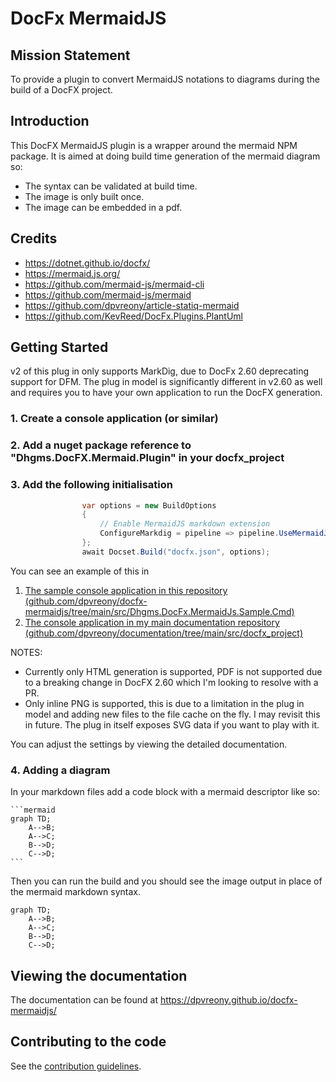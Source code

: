 # DocFx MermaidJS

## Mission Statement

To provide a plugin to convert MermaidJS notations to diagrams during the build of a DocFX project.

## Introduction

This DocFX MermaidJS plugin is a wrapper around the mermaid NPM package. It is aimed at doing build time generation of the mermaid diagram so:

* The syntax can be validated at build time.
* The image is only built once.
* The image can be embedded in a pdf.

## Credits

* https://dotnet.github.io/docfx/
* https://mermaid.js.org/
* https://github.com/mermaid-js/mermaid-cli
* https://github.com/mermaid-js/mermaid
* https://github.com/dpvreony/article-statiq-mermaid
* https://github.com/KevReed/DocFx.Plugins.PlantUml

## Getting Started

v2 of this plug in only supports MarkDig, due to DocFx 2.60 deprecating support for DFM. The plug in model is significantly different in v2.60 as well and requires you to have your own application to run the DocFX generation.

### 1. Create a console application (or similar)
### 2. Add a nuget package reference to "Dhgms.DocFX.Mermaid.Plugin" in your docfx_project
### 3. Add the following initialisation

```cs
                var options = new BuildOptions
                {
                    // Enable MermaidJS markdown extension
                    ConfigureMarkdig = pipeline => pipeline.UseMermaidJsExtension(new MarkdownContext())
                };
                await Docset.Build("docfx.json", options);
```

You can see an example of this in

1. [The sample console application in this repository (github.com/dpvreony/docfx-mermaidjs/tree/main/src/Dhgms.DocFx.MermaidJs.Sample.Cmd)](https://github.com/dpvreony/docfx-mermaidjs/tree/main/src/Dhgms.DocFx.MermaidJs.Sample.Cmd)
2. [The console application in my main documentation repository (github.com/dpvreony/documentation/tree/main/src/docfx_project)](https://github.com/dpvreony/documentation/tree/main/src/docfx_project)

NOTES:
* Currently only HTML generation is supported, PDF is not supported due to a breaking change in DocFX 2.60 which I'm looking to resolve with a PR.
* Only inline PNG is supported, this is due to a limitation in the plug in model and adding new files to the file cache on the fly. I may revisit this in future. The plug in itself exposes SVG data if you want to play with it.

You can adjust the settings by viewing the detailed documentation.

### 4. Adding a diagram

In your markdown files add a code block with a mermaid descriptor like so:

````
```mermaid
graph TD;
    A-->B;
    A-->C;
    B-->D;
    C-->D;
```
````

Then you can run the build and you should see the image output in place of the mermaid markdown syntax.

```mermaid
graph TD;
    A-->B;
    A-->C;
    B-->D;
    C-->D;
```


## Viewing the documentation

The documentation can be found at https://dpvreony.github.io/docfx-mermaidjs/

## Contributing to the code

See the [contribution guidelines](CONTRIBUTING.md).
